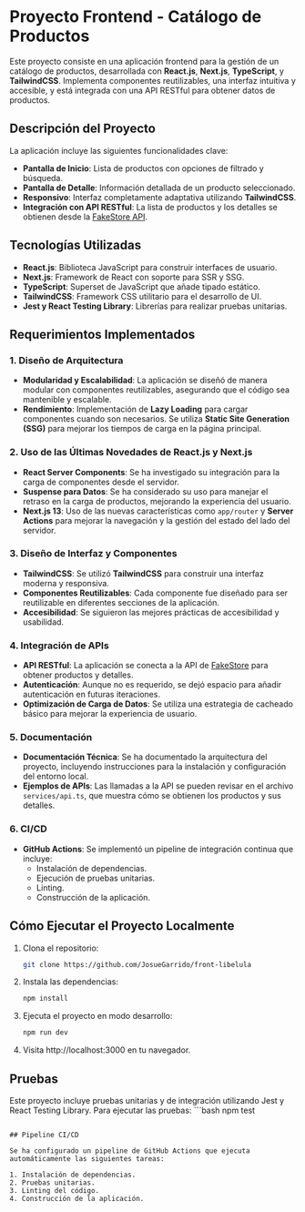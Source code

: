 # Proyecto Frontend - Catálogo de Productos

Este proyecto consiste en una aplicación frontend para la gestión de un catálogo de productos, desarrollada con **React.js**, **Next.js**, **TypeScript**, y **TailwindCSS**. Implementa componentes reutilizables, una interfaz intuitiva y accesible, y está integrada con una API RESTful para obtener datos de productos.

## Descripción del Proyecto

La aplicación incluye las siguientes funcionalidades clave:

- **Pantalla de Inicio**: Lista de productos con opciones de filtrado y búsqueda.
- **Pantalla de Detalle**: Información detallada de un producto seleccionado.
- **Responsivo**: Interfaz completamente adaptativa utilizando **TailwindCSS**.
- **Integración con API RESTful**: La lista de productos y los detalles se obtienen desde la [FakeStore API](https://fakestoreapi.com).

## Tecnologías Utilizadas

- **React.js**: Biblioteca JavaScript para construir interfaces de usuario.
- **Next.js**: Framework de React con soporte para SSR y SSG.
- **TypeScript**: Superset de JavaScript que añade tipado estático.
- **TailwindCSS**: Framework CSS utilitario para el desarrollo de UI.
- **Jest y React Testing Library**: Librerías para realizar pruebas unitarias.

## Requerimientos Implementados

### 1. Diseño de Arquitectura

- **Modularidad y Escalabilidad**: La aplicación se diseñó de manera modular con componentes reutilizables, asegurando que el código sea mantenible y escalable.
- **Rendimiento**: Implementación de **Lazy Loading** para cargar componentes cuando son necesarios. Se utiliza **Static Site Generation (SSG)** para mejorar los tiempos de carga en la página principal.

### 2. Uso de las Últimas Novedades de React.js y Next.js

- **React Server Components**: Se ha investigado su integración para la carga de componentes desde el servidor.
- **Suspense para Datos**: Se ha considerado su uso para manejar el retraso en la carga de productos, mejorando la experiencia del usuario.
- **Next.js 13**: Uso de las nuevas características como `app/router` y **Server Actions** para mejorar la navegación y la gestión del estado del lado del servidor.

### 3. Diseño de Interfaz y Componentes

- **TailwindCSS**: Se utilizó **TailwindCSS** para construir una interfaz moderna y responsiva.
- **Componentes Reutilizables**: Cada componente fue diseñado para ser reutilizable en diferentes secciones de la aplicación.
- **Accesibilidad**: Se siguieron las mejores prácticas de accesibilidad y usabilidad.

### 4. Integración de APIs

- **API RESTful**: La aplicación se conecta a la API de [FakeStore](https://fakestoreapi.com) para obtener productos y detalles. 
- **Autenticación**: Aunque no es requerido, se dejó espacio para añadir autenticación en futuras iteraciones.
- **Optimización de Carga de Datos**: Se utiliza una estrategia de cacheado básico para mejorar la experiencia de usuario.

### 5. Documentación

- **Documentación Técnica**: Se ha documentado la arquitectura del proyecto, incluyendo instrucciones para la instalación y configuración del entorno local.
- **Ejemplos de APIs**: Las llamadas a la API se pueden revisar en el archivo `services/api.ts`, que muestra cómo se obtienen los productos y sus detalles.

### 6. CI/CD

- **GitHub Actions**: Se implementó un pipeline de integración continua que incluye:
  - Instalación de dependencias.
  - Ejecución de pruebas unitarias.
  - Linting.
  - Construcción de la aplicación.

## Cómo Ejecutar el Proyecto Localmente

1. Clona el repositorio:
   ```bash
   git clone https://github.com/JosueGarrido/front-libelula
   ```

2. Instala las dependencias:
    ```bash
   npm install
   ```

3. Ejecuta el proyecto en modo desarrollo:
    ```bash
   npm run dev
   ```

4. Visita http://localhost:3000 en tu navegador.

## Pruebas

Este proyecto incluye pruebas unitarias y de integración utilizando Jest y React Testing Library. Para ejecutar las pruebas:
    ```bash
   npm test
   ```

## Pipeline CI/CD

Se ha configurado un pipeline de GitHub Actions que ejecuta automáticamente las siguientes tareas:

1. Instalación de dependencias.
2. Pruebas unitarias.
3. Linting del código.
4. Construcción de la aplicación.
